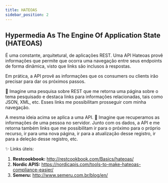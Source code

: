 ```yaml
---
title: HATEOAS
sidebar_position: 2
---
```


## Hypermedia As The Engine Of Application State (HATEOAS)

É uma constante, arquitetural, de aplicações REST.
Uma API Hateoas provê informações que permite que ocorra uma navegação entre seus endpoints de forma dinâmica, visto que links são inclusos à respostas.

Em prática, a API provê as informações que os consumers ou clients irão precisar para dar os próximos passos.

💭 Imagine uma pesquisa sobre REST que me retorna uma página sobre o tema pesquisado e destaca links para informações relacionadas, tais como JSON, XML, etc. Esses links me possibilitam prosseguir com minha navegação.

A mesma ideia acima se aplica a uma API.
💭 Imagine que recuperamos as informações de uma pessoa no servidor. Junto com os dados, a API e me retorna também links que me possibilitam ir para o próximo para o próprio recurso, ir para uma nova página, ir para a atualização desse registro, ir para a deleção desse registro, etc.


✨ Links úteis:
1. **Restcookbook:** http://restcookbook.com/Basics/hateoas/
2. **Nordic APIS:** https://nordicapis.com/tools-to-make-hateoas-compliance-easier/
3. **Semeru:** http://www.semeru.com.br/blog/en/
